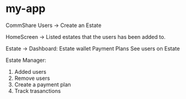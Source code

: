# my-app

CommShare
Users -> Create an Estate

HomeScreen -> Listed estates that the users has been added to.

Estate -> Dashboard: Estate wallet
Payment Plans
See users on Estate
 
Estate Manager:
1. Added users
2. Remove users
3. Create a payment plan
4. Track trasanctions


<!-- Carousel -->
<!-- <Carousel
    loop
    width={screenWidth - sizes.md * 2}
    height={170}
    autoPlay={true}
    data={carouselLinks}
    style={styles.carousel}
    scrollAnimationDuration={2000}
    renderItem={({ index }) => (
        <Image
            style={styles.carouselImage}
            source={{ uri: carouselLinks[index] }}
            defaultSource={require("../../assets/slide4.png")}
        />
    )}
/> -->
